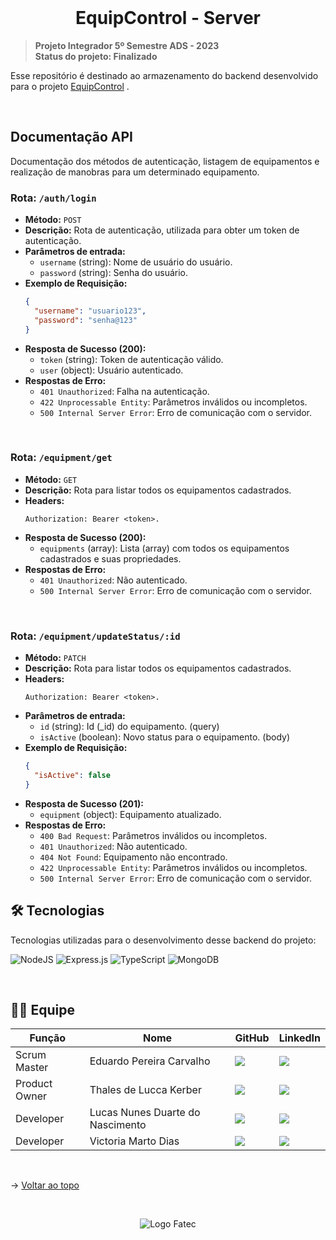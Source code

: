 <br id="topo">

<h1 align="center">EquipControl - Server</h1>

> **Projeto Integrador 5º Semestre ADS - 2023** <br> **Status do projeto: Finalizado**

Esse repositório é destinado ao armazenamento do backend desenvolvido para o projeto [EquipControl](https://github.com/CodeLabFatec/EquipControl) .

<br />

<span id="doc-api">

## Documentação API

Documentação dos métodos de autenticação, listagem de equipamentos e realização de manobras para um determinado equipamento.

### Rota: `/auth/login`

- **Método:** `POST`
- **Descrição:** Rota de autenticação, utilizada para obter um token de autenticação.
- **Parâmetros de entrada:**
  - `username` (string): Nome de usuário do usuário.
  - `password` (string): Senha do usuário.
- **Exemplo de Requisição:**
  ```json
  {
    "username": "usuario123",
    "password": "senha@123"
  }
- **Resposta de Sucesso (200):**
  - `token` (string): Token de autenticação válido.
  - `user` (object): Usuário autenticado.
- **Respostas de Erro:**
  - `401 Unauthorized`: Falha na autenticação.
  - `422 Unprocessable Entity`: Parâmetros inválidos ou incompletos.
  - `500 Internal Server Error`: Erro de comunicação com o servidor.

<br />

### Rota: `/equipment/get`

- **Método:** `GET`
- **Descrição:** Rota para listar todos os equipamentos cadastrados.
- **Headers:**
  ```
  Authorization: Bearer <token>.
- **Resposta de Sucesso (200):**
  - `equipments` (array): Lista (array) com todos os equipamentos cadastrados e suas propriedades.
- **Respostas de Erro:**
  - `401 Unauthorized`: Não autenticado.
  - `500 Internal Server Error`: Erro de comunicação com o servidor.

<br />

### Rota: `/equipment/updateStatus/:id`

- **Método:** `PATCH`
- **Descrição:** Rota para listar todos os equipamentos cadastrados.
- **Headers:**
  ```
  Authorization: Bearer <token>.
- **Parâmetros de entrada:**
  - `id` (string): Id (_id) do equipamento. (query)
  - `isActive` (boolean): Novo status para o equipamento. (body)
- **Exemplo de Requisição:**
  ```json
  {
    "isActive": false
  }
- **Resposta de Sucesso (201):**
  - `equipment` (object): Equipamento atualizado.
- **Respostas de Erro:**
  - `400 Bad Request`: Parâmetros inválidos ou incompletos.
  - `401 Unauthorized`: Não autenticado.
  - `404 Not Found`: Equipamento não encontrado.
  - `422 Unprocessable Entity`: Parâmetros inválidos ou incompletos.
  - `500 Internal Server Error`: Erro de comunicação com o servidor.

<span id="tecnologias">

## 🛠️ Tecnologias

Tecnologias utilizadas para o desenvolvimento desse backend do projeto:

![NodeJS](https://img.shields.io/badge/node.js-6DA55F?style=for-the-badge&logo=node.js&logoColor=white)
![Express.js](https://img.shields.io/badge/express.js-%23404d59.svg?style=for-the-badge&logo=express&logoColor=%2361DAFB)
![TypeScript](https://img.shields.io/badge/typescript-%23007ACC.svg?style=for-the-badge&logo=typescript&logoColor=white)
![MongoDB](https://img.shields.io/badge/MongoDB-%234ea94b.svg?style=for-the-badge&logo=mongodb&logoColor=white)

<br />

<span id="equipe">

## 👩‍💻 Equipe

| Função | Nome | GitHub | LinkedIn |
| ------ | ---- | ------ | ---------|
| Scrum Master  | Eduardo Pereira Carvalho | <a href="https://github.com/eduardopereiracarvalho" target="_blanck"><img src = "https://img.shields.io/badge/GitHub-100000?style=for-the-badge&logo=github&logoColor=white" target="_blank"></a> | <a href="https://www.linkedin.com/in/eduardo-carvalho-0a1411213/" target="_blank"><img src="https://img.shields.io/badge/-LinkedIn-%230077B5?style=for-the-badge&logo=linkedin&logoColor=white" target="_blank"></a> |
| Product Owner | Thales de Lucca Kerber | <a href="https://github.com/thaleskerber" target="_blanck"><img src = "https://img.shields.io/badge/GitHub-100000?style=for-the-badge&logo=github&logoColor=white" target="_blank"></a> | <a href="https://www.linkedin.com/in/thaleskerber/" target="_blank"><img src="https://img.shields.io/badge/-LinkedIn-%230077B5?style=for-the-badge&logo=linkedin&logoColor=white" target="_blank"></a> |
| Developer | Lucas Nunes Duarte do Nascimento | <a href="https://github.com/Lkduarte" target="_blanck"><img src = "https://img.shields.io/badge/GitHub-100000?style=for-the-badge&logo=github&logoColor=white" target="_blank"></a> | <a href="https://www.linkedin.com/in/lucas-nunes-nascimento/" target="_blank"><img src="https://img.shields.io/badge/-LinkedIn-%230077B5?style=for-the-badge&logo=linkedin&logoColor=white" target="_blank"></a> |
| Developer | Victoria Marto Dias | <a href="https://github.com/DiasVitoria" target="_blanck"><img src = "https://img.shields.io/badge/GitHub-100000?style=for-the-badge&logo=github&logoColor=white" target="_blank"></a> | <a href="https://www.linkedin.com/in/diasvictoria/" target="_blank"><img src="https://img.shields.io/badge/-LinkedIn-%230077B5?style=for-the-badge&logo=linkedin&logoColor=white" target="_blank"></a> |

<br>

→ [Voltar ao topo](#topo)

<br>

<div align='center' height='70'>
  
![Logo Fatec](https://github.com/thaleskerber/Projeto-Integrador-4-Semestre/assets/26208169/c5407beb-d912-41da-afbb-13b054a55885)

</div>
